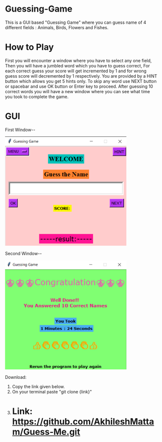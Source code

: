 # Guessing-Game

This is a GUI based "Guessing Game" where you can guess name of 4 different fields : Animals, Birds, Flowers and Fishes.

# How to Play

First you will encounter a window where you have to select any one field,
Then you will have a jumbled word which you have to guess correct,
For each correct guess your score will get incremented by 1 and for wrong guess score will decremented by 1 respectively.
You are provided by a HINT button which allows you get 5 hints only.
To skip any word use NEXT button or spacebar and use OK button or Enter key to proceed.
After guessing 10 correct words you will have a new window where you can see what time you took to complete the game.

# GUI
First Window--

<img src ="Images/First_Window.png" width="400" height="360">

Second Window--

<img src ="Images/Second_Window.png" width="400" height="360">

Download:
1) Copy the link given below.
2) On your terminal paste "git clone {link}"
3) # Link: https://github.com/AkhileshMattam/Guess-Me.git
